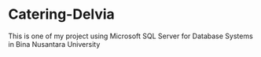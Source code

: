 # Catering-Delvia
This is one of my project using Microsoft SQL Server for Database Systems in Bina Nusantara University
